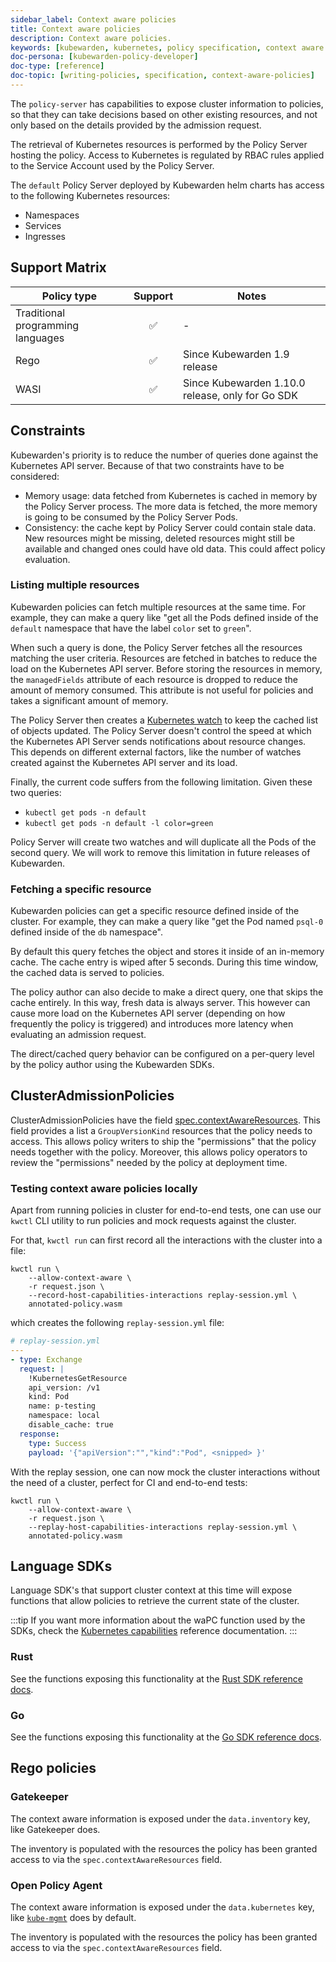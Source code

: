 ```yaml
---
sidebar_label: Context aware policies
title: Context aware policies
description: Context aware policies.
keywords: [kubewarden, kubernetes, policy specification, context aware policies]
doc-persona: [kubewarden-policy-developer]
doc-type: [reference]
doc-topic: [writing-policies, specification, context-aware-policies]
---
```


<head>
  <link rel="canonical" href="https://docs.kubewarden.io/reference/spec/context-aware-policies"/>
</head>

The `policy-server` has capabilities to expose cluster information to
policies, so that they can take decisions based on other existing
resources, and not only based on the details provided by the admission request.

The retrieval of Kubernetes resources is performed by the Policy Server hosting the policy.
Access to Kubernetes is regulated by RBAC rules applied to the Service Account used by the Policy Server.

The `default` Policy Server deployed by Kubewarden helm charts has access to the following Kubernetes resources:

- Namespaces
- Services
- Ingresses

## Support Matrix

| Policy type                       | Support | Notes                                            |
| --------------------------------- | :-----: | ------------------------------------------------ |
| Traditional programming languages |   ✅    | -                                                |
| Rego                              |   ✅    | Since Kubewarden 1.9 release                     |
| WASI                              |   ✅    | Since Kubewarden 1.10.0 release, only for Go SDK |

## Constraints

Kubewarden's priority is to reduce the number of queries done against the Kubernetes API server. Because of that two constraints have to be
considered:

- Memory usage: data fetched from Kubernetes is cached in memory by the Policy Server process. The more data is fetched, the more memory is going
  to be consumed by the Policy Server Pods.
- Consistency: the cache kept by Policy Server could contain stale data. New resources might be missing, deleted resources might still be
  available and changed ones could have old data. This could affect policy evaluation.

### Listing multiple resources

Kubewarden policies can fetch multiple resources at the same time. For example, they can make a query like
"get all the Pods defined inside of the `default` namespace that have the label `color` set to `green`".

When such a query is done, the Policy Server fetches all the resources matching the user criteria. Resources are fetched in batches to reduce the
load on the Kubernetes API server.
Before storing the resources in memory, the `managedFields` attribute of each resource is dropped to reduce the amount of memory consumed.
This attribute is not useful for policies and takes a significant amount of memory.

The Policy Server then creates a [Kubernetes watch](https://kubernetes.io/docs/reference/using-api/api-concepts/#efficient-detection-of-changes) to keep
the cached list of objects updated.
The Policy Server doesn't control the speed at which the Kubernetes API Server sends notifications about resource changes. This depends on different external
factors, like the number of watches created against the Kubernetes API server and its load.

Finally, the current code suffers from the following limitation. Given these two queries:

- `kubectl get pods -n default`
- `kubectl get pods -n default -l color=green`

Policy Server will create two watches and will duplicate all the Pods of the second query.
We will work to remove this limitation in future releases of Kubewarden.

### Fetching a specific resource

Kubewarden policies can get a specific resource defined inside of the cluster. For example, they can make a query like
"get the Pod named `psql-0` defined inside of the `db` namespace".

By default this query fetches the object and stores it inside of an in-memory cache. The cache entry is wiped after 5 seconds.
During this time window, the cached data is served to policies.

The policy author can also decide to make a direct query, one that skips the cache entirely. In this way, fresh data is always
server. This however can cause more load on the Kubernetes API server (depending on how frequently the policy is triggered)
and introduces more latency when evaluating an admission request.

The direct/cached query behavior can be configured on a per-query level by the policy author using the Kubewarden SDKs.

## ClusterAdmissionPolicies

ClusterAdmissionPolicies have the field [spec.contextAwareResources](https://doc.crds.dev/github.com/kubewarden/kubewarden-controller/policies.kubewarden.io/ClusterAdmissionPolicy/v1#spec-contextAwareResources). This field provides a list a `GroupVersionKind` resources that the policy needs to access. This allows policy writers to ship the "permissions" that the policy needs together with the policy. Moreover, this allows policy operators to review the "permissions" needed by the policy at deployment time.

### Testing context aware policies locally

Apart from running policies in cluster for end-to-end tests, one can use our `kwctl` CLI utility to run policies and mock requests against the cluster.

For that, `kwctl run` can first record all the interactions with the cluster into a file:

```console
kwctl run \
    --allow-context-aware \
    -r request.json \
    --record-host-capabilities-interactions replay-session.yml \
    annotated-policy.wasm
```

which creates the following `replay-session.yml` file:

```yaml
# replay-session.yml
---
- type: Exchange
  request: |
    !KubernetesGetResource
    api_version: /v1
    kind: Pod
    name: p-testing
    namespace: local
    disable_cache: true
  response:
    type: Success
    payload: '{"apiVersion":"","kind":"Pod", <snipped> }'
```

With the replay session, one can now mock the cluster interactions without the need
of a cluster, perfect for CI and end-to-end tests:

```console
kwctl run \
    --allow-context-aware \
    -r request.json \
    --replay-host-capabilities-interactions replay-session.yml \
    annotated-policy.wasm
```

## Language SDKs

Language SDK's that support cluster context at this time will expose
functions that allow policies to retrieve the current state of the
cluster.

:::tip
If you want more information about the waPC function used by the SDKs, check the [Kubernetes capabilities](host-capabilities/06-kubernetes.md) reference documentation.
:::

### Rust

See the functions exposing this functionality at the [Rust SDK reference docs](https://docs.rs/kubewarden-policy-sdk/0.8.7/kubewarden_policy_sdk).

### Go

See the functions exposing this functionality at the [Go SDK reference docs](https://pkg.go.dev/github.com/kubewarden/policy-sdk-go).

## Rego policies

### Gatekeeper

The context aware information is exposed under the `data.inventory` key, like Gatekeeper does.

The inventory is populated with the resources the policy has been granted access to via the `spec.contextAwareResources` field.

### Open Policy Agent

The context aware information is exposed under the `data.kubernetes` key, like
[`kube-mgmt`](https://github.com/open-policy-agent/kube-mgmt) does by default.

The inventory is populated with the resources the policy has been granted access to via the `spec.contextAwareResources` field.
